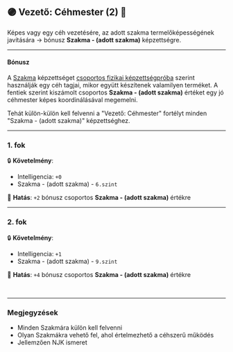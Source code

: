 ## 🟣 Vezető: Céhmester (2) 🔁

Képes vagy egy céh vezetésére, az adott szakma termelőképességének javítására → bónusz **Szakma - (adott szakma)** képzettségre.

---
#### Bónusz

A [Szakma](../kepzettsegek.szekunder/szakma.md) képzettséget [csoportos fizikai képzettségpróba](../037_csoportos_kepzettsegproba.md#%EF%B8%8F-1-csoportos-fizikai-k%C3%A9pzetts%C3%A9gpr%C3%B3ba) szerint használják egy céh tagjai, mikor együtt készítenek valamilyen terméket. A fentiek szerint kiszámolt csoportos **Szakma - (adott szakma)** értéket egy jó céhmester képes koordinálásával megemelni.

Tehát külön-külön kell felvenni a "Vezető: Céhmester" fortélyt minden "Szakma - (adott szakma)" képzettséghez.

---
### 1. fok

🔒 **Követelmény**:
- Intelligencia: `+0`
- Szakma - (adott szakma) - `6.szint`

🌟 **Hatás**: `+2` bónusz csoportos **Szakma - (adott szakma)** értékre

---
### 2. fok

🔒 **Követelmény**:
- Intelligencia: `+1`
- Szakma - (adott szakma) - `9.szint`

🌟 **Hatás**: `+4` bónusz csoportos **Szakma - (adott szakma)** értékre

<br />

---
### Megjegyzések

- Minden Szakmára külön kell felvenni
- Olyan Szakmákra vehető fel, ahol értelmezhető a céhszerű működés
- Jellemzően NJK ismeret
